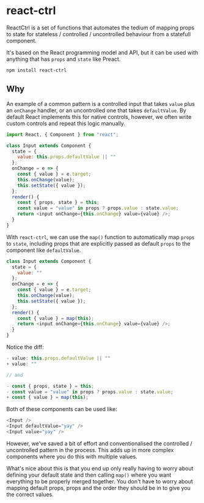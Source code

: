 # react-ctrl

ReactCtrl is a set of functions that automates the tedium of mapping props to state for stateless / controlled / uncontrolled behaviour from a statefull component.

It's based on the React programming model and API, but it can be used with anything that has `props` and `state` like Preact.

```
npm install react-ctrl
```

## Why

An example of a common pattern is a controlled input that takes `value` plus an `onChange` handler, or an uncontrolled one that takes `defaultValue`. By default React implements this for native controls, however, we often write custom controls and repeat this logic manually.

```js
import React, { Component } from "react";

class Input extends Component {
  state = {
    value: this.props.defaultValue || ""
  };
  onChange = e => {
    const { value } = e.target;
    this.onChange(value);
    this.setState({ value });
  };
  render() {
    const { props, state } = this;
    const value = "value" in props ? props.value : state.value;
    return <input onChange={this.onChange} value={value} />;
  }
}
```

With `react-ctrl`, we can use the `map()` function to automatically map `props` to `state`, including props that are explicitly passed as default `props` to the component like `defaultValue`.

```js
class Input extends Component {
  state = {
    value: ""
  };
  onChange = e => {
    const { value } = e.target;
    this.onChange(value);
    this.setState({ value });
  };
  render() {
    const { value } = map(this);
    return <input onChange={this.onChange} value={value} />;
  }
}
```

Notice the diff:

```js
- value: this.props.defaultValue || ""
+ value: ""

// and

- const { props, state } = this;
- const value = "value" in props ? props.value : state.value;
+ const { value } = map(this);
```

Both of these components can be used like:

```js
<Input />
<Input defaultValue="yay" />
<Input value="yay" />
```

However, we've saved a bit of effort and conventionalised the controlled / uncontrolled pattern in the process. This adds up in more complex components where you do this with multiple values.

What's nice about this is that you end up only really having to worry about defining your default state and then calling `map()` where you want everything to be properly merged together. You don't have to worry about mapping default props, props and the order they should be in to give you the correct values.
